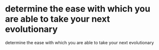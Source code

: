 # determine the ease with which you are able to take your next evolutionary

determine the ease with which you are able to take your next evolutionary